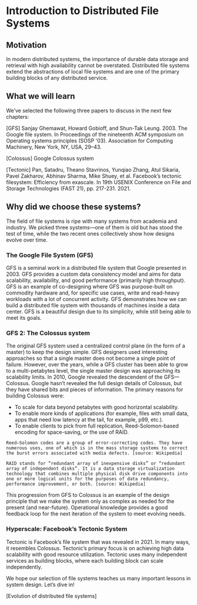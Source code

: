 # Introduction to Distributed File Systems
## Motivation
In modern distributed systems, the importance of durable data storage and retrieval with high availability cannot be overstated. Distributed file systems extend the abstractions of local file systems and are one of the primary building blocks of any distributed service.

## What we will learn
We’ve selected the following three papers to discuss in the next few chapters:

[GFS] Sanjay Ghemawat, Howard Gobioff, and Shun-Tak Leung. 2003. The Google file system. In Proceedings of the nineteenth ACM symposium on Operating systems principles (SOSP '03). Association for Computing Machinery, New York, NY, USA, 29–43.

[Colossus] Google Colossus system

[Tectonic] Pan, Satadru, Theano Stavrinos, Yunqiao Zhang, Atul Sikaria, Pavel Zakharov, Abhinav Sharma, Mike Shuey, et al. Facebook’s tectonic filesystem: Efficiency from exascale. In 19th USENIX Conference on File and Storage Technologies (FAST 21), pp. 217-231. 2021.

## Why did we choose these systems?
The field of file systems is ripe with many systems from academia and industry. We picked three systems—one of them is old but has stood the test of time, while the two recent ones collectively show how designs evolve over time.

### The Google File System (GFS)
GFS is a seminal work in a distributed file system that Google presented in 2003. GFS provides a custom data consistency model and aims for data scalability, availability, and good performance (primarily high throughput). GFS is an example of co-designing where GFS was purpose-built on commodity hardware and, for specific use cases, write and read-heavy workloads with a lot of concurrent activity. GFS demonstrates how we can build a distributed file system with thousands of machines inside a data center. GFS is a beautiful design due to its simplicity, while still being able to meet its goals.

### GFS 2: The Colossus system
The original GFS system used a centralized control plane (in the form of a master) to keep the design simple. GFS designers used interesting approaches so that a single master does not become a single point of failure. However, over the years, while a GFS cluster has been able to grow to a multi-petabytes level, the single master design was approaching its scalability limits. In 2010, Google revealed the descendent of the GFS—Colossus. Google hasn’t revealed the full design details of Colossus, but they have shared bits and pieces of information. The primary reasons for building Colossus were:

- To scale for data beyond petabytes with good horizontal scalability.
- To enable more kinds of applications (for example, files with small data, apps that need low latency at the tail, for example, p99, etc.).
- To enable clients to pick from full replication, Reed-Solomon-based encoding for space-saving, or the use of RAID.
```
Reed–Solomon codes are a group of error-correcting codes. They have numerous uses, one of which is in the mass storage systems to correct the burst errors associated with media defects. [source: Wikipedia]
```

```
RAID stands for “redundant array of inexpensive disks” or “redundant array of independent disks”. It is a data storage virtualization technology that combines multiple physical disk drive components into one or more logical units for the purposes of data redundancy, performance improvement, or both. [source: Wikipedia]
```

This progression from GFS to Colossus is an example of the design principle that we make the system only as complex as needed for the present (and near-future). Operational knowledge provides a good feedback loop for the next iteration of the system to meet evolving needs.

### Hyperscale: Facebook’s Tectonic System

Tectonic is Facebook’s file system that was revealed in 2021. In many ways, it resembles Colossus. Tectonic’s primary focus is on achieving high data scalability with good resource utilization. Tectonic uses many independent services as building blocks, where each building block can scale independently.

We hope our selection of file systems teaches us many important lessons in system design. Let’s dive in!

[Evolution of distributed file systems]

